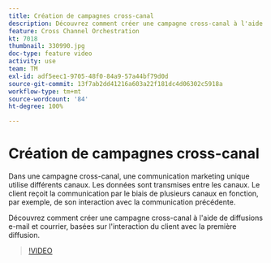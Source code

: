 ```yaml
---
title: Création de campagnes cross-canal
description: Découvrez comment créer une campagne cross-canal à l'aide de diffusions e-mail et courrier, basées sur l'interaction du client avec la première diffusion.
feature: Cross Channel Orchestration
kt: 7018
thumbnail: 330990.jpg
doc-type: feature video
activity: use
team: TM
exl-id: adf5eec1-9705-48f0-84a9-57a44bf79d0d
source-git-commit: 13f7ab2dd41216a603a22f181dc4d06302c5918a
workflow-type: tm+mt
source-wordcount: '84'
ht-degree: 100%

---
```


# Création de campagnes cross-canal

Dans une campagne cross-canal, une communication marketing unique utilise différents canaux. Les données sont transmises entre les canaux. Le client reçoit la communication par le biais de plusieurs canaux en fonction, par exemple, de son interaction avec la communication précédente.

Découvrez comment créer une campagne cross-canal à l&#39;aide de diffusions e-mail et courrier, basées sur l&#39;interaction du client avec la première diffusion.

>[!VIDEO](https://video.tv.adobe.com/v/330990?quality=12&learn=on)

